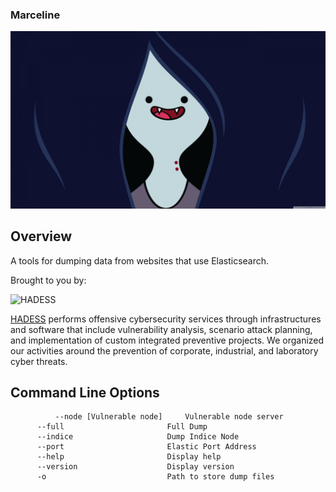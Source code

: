 ### Marceline


![Marceline](921849.jpg)



## Overview

A tools for dumping data from websites that use Elasticsearch.

Brought to you by:

<img src="https://hadess.io/wp-content/uploads/2022/04/LOGOTYPE-tag-white-.png" alt="HADESS" width="200"/>

[HADESS](https://hadess.io) performs offensive cybersecurity services through infrastructures and software that include vulnerability analysis, scenario attack planning, and implementation of custom integrated preventive projects. We organized our activities around the prevention of corporate, industrial, and laboratory cyber threats.



## Command Line Options
```
          --node [Vulnerable node]     Vulnerable node server
	  --full                       Full Dump
	  --indice                     Dump Indice Node
	  --port                       Elastic Port Address
	  --help                       Display help
	  --version                    Display version
	  -o                           Path to store dump files
```

